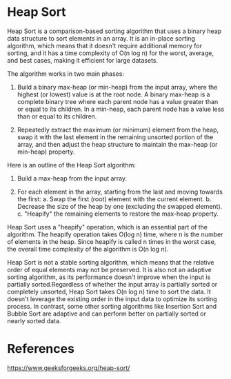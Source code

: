 # Heap Sort
Heap Sort is a comparison-based sorting algorithm that uses a binary heap data structure to sort elements in an array. 
It is an in-place sorting algorithm, which means that it doesn't require additional memory for sorting, and 
it has a time complexity of O(n log n) for the worst, average, and best cases, making it efficient for large datasets.

The algorithm works in two main phases:

   1.  Build a binary max-heap (or min-heap) from the input array, where the highest (or lowest) value is at the root node. 
    A binary max-heap is a complete binary tree where each parent node has a value greater than or equal to its children. 
    In a min-heap, each parent node has a value less than or equal to its children.

   2.  Repeatedly extract the maximum (or minimum) element from the heap, swap it with the last element in the remaining 
      unsorted portion of the array, and then adjust the heap structure to maintain the max-heap (or min-heap) property.

Here is an outline of the Heap Sort algorithm:

  1. Build a max-heap from the input array.
  
  2. For each element in the array, starting from the last and moving towards the first:
      a. Swap the first (root) element with the current element. 
      b. Decrease the size of the heap by one (excluding the swapped element).
      c. "Heapify" the remaining elements to restore the max-heap property.

Heap Sort uses a "heapify" operation, which is an essential part of the algorithm. 
The heapify operation takes O(log n) time, where n is the number of elements in the heap. 
Since heapify is called n times in the worst case, the overall time complexity of the algorithm is O(n log n).

Heap Sort is not a stable sorting algorithm, which means that the relative order of equal elements may not be preserved.
It is also not an adaptive sorting algorithm, as its performance doesn't improve when the input is partially sorted.Regardless of whether the input array is partially sorted or completely unsorted, Heap Sort takes O(n log n) time to sort the data. It doesn't leverage the existing order in the input data to optimize its sorting process. In contrast, some other sorting algorithms like Insertion Sort and Bubble Sort are adaptive and can perform better on partially sorted or nearly sorted data.

# References 

https://www.geeksforgeeks.org/heap-sort/

